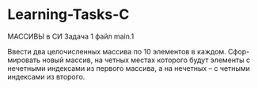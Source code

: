 # Learning-Tasks-C
МАССИВЫ в СИ
Задача 1 файл main.1

Ввести два целочисленных массива по 10 элементов в каждом. Сфор-
мировать новый массив, на четных местах которого будут элементы с
нечетными индексами из первого массива, а на нечетных – с четными
индексами из второго.
